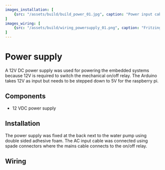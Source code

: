 ```yaml
---
images_installation: [
    {src: "/assets/build/build_power_01.jpg", caption: "Power input cable to DC supply attached with spade connectors"},
]
images_wiring: [
    {src: "/assets/build/wiring_powersupply_01.png", caption: "Fritzing wiring diagram for electronics power supply"},
]
---
```


# Power supply
A 12V DC power supply was used for powering the embedded systems because 12V is required to switch the mechanical on/off relay. The Arduino takes 12V as input but needs to be stepped down to 5V for the raspberry pi.

## Components
* 12 VDC power supply


## Installation
The power supply was fixed at the back next to the water pump using double sided adhesive foam. The AC input cable was connected using spade connectors where the mains cable connects to the on/off relay.

<DocsImageLayout :images="$frontmatter.images_installation"></DocsImageLayout>

## Wiring

<DocsImageLayout :images="$frontmatter.images_wiring" size="lg"></DocsImageLayout>